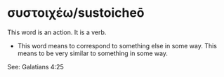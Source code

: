# συστοιχέω/sustoicheō
This word is an action. It is a verb.
* This word means to correspond to something else in some way. This means to be very similar to something in some way.

See: Galatians 4:25
